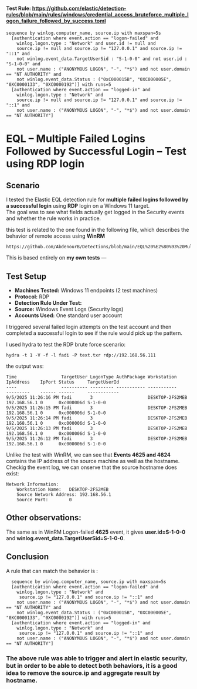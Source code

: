 #### Test Rule: https://github.com/elastic/detection-rules/blob/main/rules/windows/credential_access_bruteforce_multiple_logon_failure_followed_by_success.toml
```eql
sequence by winlog.computer_name, source.ip with maxspan=5s
  [authentication where event.action == "logon-failed" and
    winlog.logon.type : "Network" and user.id != null and 
    source.ip != null and source.ip != "127.0.0.1" and source.ip != "::1" and 
    not winlog.event_data.TargetUserSid : "S-1-0-0" and not user.id : "S-1-0-0" and 
    not user.name : ("ANONYMOUS LOGON", "-", "*$") and not user.domain == "NT AUTHORITY" and
    not winlog.event_data.Status : ("0xC000015B", "0XC000005E", "0XC0000133", "0XC0000192")] with runs=5
  [authentication where event.action == "logged-in" and
    winlog.logon.type : "Network" and
    source.ip != null and source.ip != "127.0.0.1" and source.ip != "::1" and
    not user.name : ("ANONYMOUS LOGON", "-", "*$") and not user.domain == "NT AUTHORITY"]
```

# EQL – Multiple Failed Logins Followed by Successful Login – Test using RDP login

## Scenario 
I tested the Elastic EQL detection rule for **multiple failed logins followed by a successful login** using **RDP** login on a Windows 11 target.  
The goal was to see what fields actually get logged in the Security events and whether the rule works in practice.  

this test is related to the one found in the following file, which describes the behavior of remote access using **WinRM**
```
https://github.com/AbdenourB/Detections/blob/main/EQL%20%E2%80%93%20Multiple%20Failed%20Logins%20Followed%20by%20Successful%20Login%20%E2%80%93%20Test%20using%20WinRM%20login.md
```
This is based entirely on **my own tests** — 

## Test Setup

- **Machines Tested:** Windows 11 endpoints (2 test machines)  
- **Protocol:** RDP  
- **Detection Rule Under Test:**
- **Source:** Windows Event Logs (Security logs)  
- **Accounts Used:** One standard user account  

I triggered several failed login attempts on the test account and then completed a successful login to see if the rule would pick up the pattern.

I used hydra to test the RDP brute force scenario:

```
hydra -t 1 -V -f -l fadi -P text.txr rdp://192.168.56.111
```
the output was:

```
Time                 TargetUser LogonType AuthPackage Workstation     IpAddress    IpPort Status     TargetUserId
----                 ---------- --------- ----------- -----------     ---------    ------ ------     ------------
9/5/2025 11:26:16 PM fadi       3                     DESKTOP-2FS2MEB 192.168.56.1 0      0xc000006d S-1-0-0     
9/5/2025 11:26:15 PM fadi       3                     DESKTOP-2FS2MEB 192.168.56.1 0      0xc000006d S-1-0-0     
9/5/2025 11:26:14 PM fadi       3                     DESKTOP-2FS2MEB 192.168.56.1 0      0xc000006d S-1-0-0     
9/5/2025 11:26:13 PM fadi       3                     DESKTOP-2FS2MEB 192.168.56.1 0      0xc000006d S-1-0-0     
9/5/2025 11:26:12 PM fadi       3                     DESKTOP-2FS2MEB 192.168.56.1 0      0xc000006d S-1-0-0
```

Unlike the test with WinRM, we can see that **Events 4625 and 4624** contains the IP address of the source machine as well as the hostname.
Checkig the event log, we can onserve that the source hostname does exist:

```
Network Information:
	Workstation Name:	DESKTOP-2FS2MEB
	Source Network Address:	192.168.56.1
	Source Port:		0
```

## Other observations:

The same as in WinRM Logon-failed **4625** event, it gives **user.id=S-1-0-0** and **winlog.event_data.TargetUserSid=S-1-0-0**.

## Conclusion

A rule that can match the behavior is :
```
  sequence by winlog.computer_name, source.ip with maxspan=5s
  [authentication where event.action == "logon-failed" and
    winlog.logon.type : "Network" and 
     source.ip != "127.0.0.1" and source.ip != "::1" and 
    not user.name : ("ANONYMOUS LOGON", "-", "*$") and not user.domain == "NT AUTHORITY" and
    not winlog.event_data.Status : ("0xC000015B", "0XC000005E", "0XC0000133", "0XC0000192")] with runs=5
  [authentication where event.action == "logged-in" and
    winlog.logon.type : "Network" and
     source.ip != "127.0.0.1" and source.ip != "::1" and
    not user.name : ("ANONYMOUS LOGON", "-", "*$") and not user.domain == "NT AUTHORITY"]
```

### The above rule was able to trigger and alert in elastic security, but in order to be able to detect both behaviors, it is a good idea to remove the **source.ip** and aggregate result by hostname.
